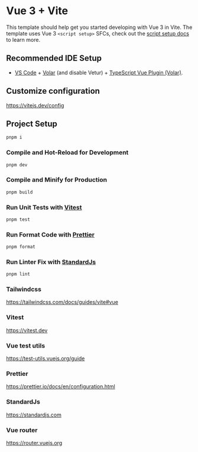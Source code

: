 # Vue 3 + Vite

This template should help get you started developing with Vue 3 in Vite. The template uses Vue 3 `<script setup>` SFCs, check out the [script setup docs](https://v3.vuejs.org/api/sfc-script-setup.html#sfc-script-setup) to learn more.

## Recommended IDE Setup

- [VS Code](https://code.visualstudio.com/) + [Volar](https://marketplace.visualstudio.com/items?itemName=Vue.volar) (and disable Vetur) + [TypeScript Vue Plugin (Volar)](https://marketplace.visualstudio.com/items?itemName=Vue.vscode-typescript-vue-plugin).

## Customize configuration

https://vitejs.dev/config

## Project Setup

```sh
pnpm i
```

### Compile and Hot-Reload for Development

```sh
pnpm dev
```

### Compile and Minify for Production

```sh
pnpm build
```

### Run Unit Tests with [Vitest](https://vitest.dev/)

```sh
pnpm test
```

### Run Format Code with [Prettier](https://prettier.io/docs/en/configuration.html)

```sh
pnpm format
```

### Run Linter Fix with [StandardJs](https://standardjs.com)

```sh
pnpm lint
```

### Tailwindcss

https://tailwindcss.com/docs/guides/vite#vue

### Vitest

https://vitest.dev

### Vue test utils

https://test-utils.vuejs.org/guide

### Prettier

https://prettier.io/docs/en/configuration.html

### StandardJs

https://standardjs.com

### Vue router

https://router.vuejs.org
